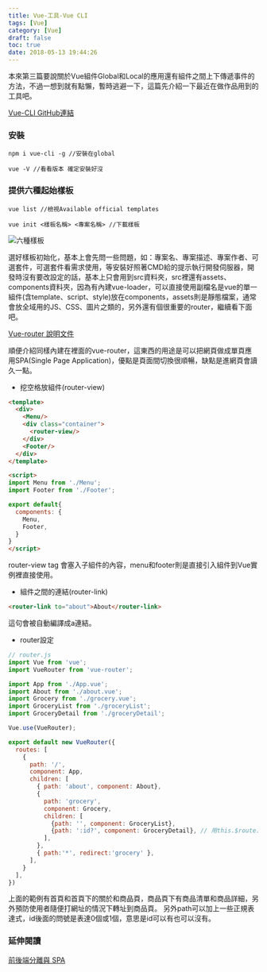 ```yaml
---
title: Vue-工具-Vue CLI
tags: [Vue]
category: [Vue]
draft: false
toc: true
date: 2018-05-13 19:44:26
---
```


本來第三篇要說關於Vue組件Global和Local的應用還有組件之間上下傳遞事件的方法，不過一想到就有點懶，暫時逃避一下，這篇先介紹一下最近在做作品用到的工具吧。

[Vue-CLI GitHub連結](https://github.com/vuejs/vue-cli)

### 安裝
```
npm i vue-cli -g //安裝在global

vue -V //看看版本 確定安裝好沒
```

### 提供六種起始樣板
```
vue list //檢視Available official templates

vue init <樣板名稱> <專案名稱> //下載樣板
```
![六種樣板](/images/JS/Vue/vue-list.jpg "Vue-list")

選好樣板初始化，基本上會先問一些問題，如：專案名、專案描述、專案作者、可選套件，可選套件看需求使用，等安裝好照著CMD給的提示執行開發伺服器，開發時沒有要改設定的話，基本上只會用到src資料夾，src裡還有assets、components資料夾，因為有內建vue-loader，可以直接使用副檔名是vue的單一組件(含template、script、style)放在components，assets則是靜態檔案，通常會放全域用的JS、CSS、圖片之類的，另外還有個很重要的router，繼續看下面吧。

[Vue-router 說明文件](https://router.vuejs.org/zh-cn/)

順便介紹同樣內建在裡面的vue-router，這東西的用途是可以把網頁做成單頁應用SPA(Single Page Application)，優點是頁面間切換很順暢，缺點是進網頁會讀久一點。

- 挖空格放組件(router-view)
```html
<template>
  <div>
    <Menu/>
    <div class="container">
      <router-view/>
    </div>
    <Footer/>
  </div>
</template>

<script>
import Menu from './Menu';
import Footer from './Footer';

export default{
  components: {
    Menu,
    Footer,
  }
}
</script>
```
router-view tag 會塞入子組件的內容，menu和footer則是直接引入組件到Vue實例裡直接使用。

- 組件之間的連結(router-link)
```html
<router-link to="about">About</router-link>
```
這句會被自動編譯成a連結。

- router設定
```js
// router.js
import Vue from 'vue';
import VueRouter from 'vue-router';

import App from './App.vue';
import About from './about.vue';
import Grocery from './grocery.vue';
import GroceryList from './groceryList';
import GroceryDetail from './groceryDetail';

Vue.use(VueRouter);

export default new VueRouter({
  routes: [
    {
      path: '/',
      component: App,
      children: [
        { path: 'about', component: About},
        {
          path: 'grocery',
          component: Grocery,
          children: [
            {path: '', component: GroceryList},
            {path: ':id?', component: GroceryDetail}, // 用this.$route.params.id 對應
          ],
        },
        { path:'*', redirect:'grocery' },
      ],
    }
  ],
})
```
上面的範例有首頁和首頁下的關於和商品頁，商品頁下有商品清單和商品詳細，另外預防使用者隨便打網址的情況下轉址到商品頁。
另外path可以加上一些正規表達式，id後面的問號是表達0個或1個，意思是id可以有也可以沒有。

### 延伸閱讀
[前後端分離與 SPA](https://blog.techbridge.cc/2017/09/16/frontend-backend-mvc/)